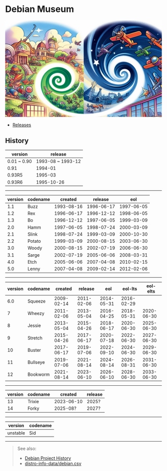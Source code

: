 # Debian Museum

![debian-museum](./assets/img/debian-museum.jpg)

- [Releases](https://github.com/2cd/debian-museum/releases)

## History

| version     | release           |
| ----------- | ----------------- |
| 0.01 ~ 0.90 | 1993-08 ~ 1993-12 |
| 0.91        | 1994-01           |
| 0.93R5      | 1995-03           |
| 0.93R6      | 1995-10-26        |

---

| version | codename     | created    | release    | eol        |
| ------- | ------------ | ---------- | ---------- | ---------- |
| 1.1     | Buzz         | 1993-08-16 | 1996-06-17 | 1997-06-05 |
| 1.2     | Rex          | 1996-06-17 | 1996-12-12 | 1998-06-05 |
| 1.3     | Bo           | 1996-12-12 | 1997-06-05 | 1999-03-09 |
| 2.0     | Hamm         | 1997-06-05 | 1998-07-24 | 2000-03-09 |
| 2.1     | Slink        | 1998-07-24 | 1999-03-09 | 2000-10-30 |
| 2.2     | Potato       | 1999-03-09 | 2000-08-15 | 2003-06-30 |
| 3.0     | Woody        | 2000-08-15 | 2002-07-19 | 2006-06-30 |
| 3.1     | Sarge        | 2002-07-19 | 2005-06-06 | 2008-03-31 |
| 4.0     | Etch         | 2005-06-06 | 2007-04-08 | 2010-02-15 |
| 5.0     | Lenny        | 2007-04-08 | 2009-02-14 | 2012-02-06 |

---

| version | codename     | created    | release    | eol        | eol-lts    | eol-elts   |
| ------- | ------------ | ---------- | ---------- | ---------- | ---------- | ---------- |
| 6.0     | Squeeze      | 2009-02-14 | 2011-02-06 | 2014-05-31 | 2016-02-29 |            |
| 7       | Wheezy       | 2011-02-06 | 2013-05-04 | 2016-04-25 | 2018-05-31 | 2020-06-30 |
| 8       | Jessie       | 2013-05-04 | 2015-04-26 | 2018-06-17 | 2020-06-30 | 2025-06-30 |
| 9       | Stretch      | 2015-04-26 | 2017-06-17 | 2020-07-18 | 2022-06-30 | 2027-06-30 |
| 10      | Buster       | 2017-06-17 | 2019-07-06 | 2022-09-10 | 2024-06-30 | 2029-06-30 |
| 11      | Bullseye     | 2019-07-06 | 2021-08-14 | 2024-08-14 | 2026-08-31 | 2031-06-30 |
| 12      | Bookworm     | 2021-08-14 | 2023-06-10 | 2026-06-10 | 2028-06-30 | 2033-06-30 |

---

| version | codename | created    | release |
| ------- | -------- | ---------- | ------- |
| 13      | Trixie   | 2023-06-10 | 2025?   |
| 14      | Forky    | 2025-08?   | 2027?   |

---

| version  | codename     |
| -------- | ------------ |
| unstable | Sid          |

---
> See also:
>
> - [Debian Project History](https://www.debian.org/doc/manuals/project-history/releases.en.html)
> - [distro-info-data/debian.csv](https://debian.pages.debian.net/distro-info-data/debian.csv)
